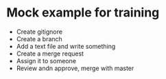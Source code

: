 # Mock example for training

- Create gitignore
- Create a branch
- Add a text file and write something
- Create a merge request
- Assign it to someone
- Review andn approve, merge with master

